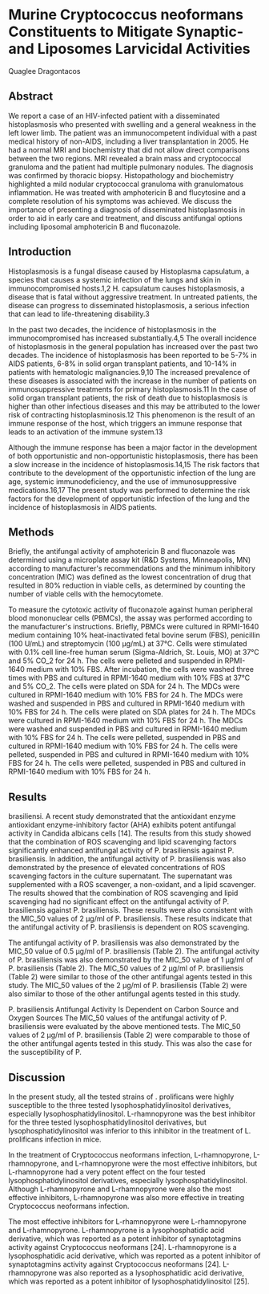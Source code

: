 # Murine Cryptococcus neoformans Constituents to Mitigate Synaptic- and Liposomes Larvicidal Activities
Quaglee Dragontacos


## Abstract
We report a case of an HIV-infected patient with a disseminated histoplasmosis who presented with swelling and a general weakness in the left lower limb. The patient was an immunocompetent individual with a past medical history of non-AIDS, including a liver transplantation in 2005. He had a normal MRI and biochemistry that did not allow direct comparisons between the two regions. MRI revealed a brain mass and cryptococcal granuloma and the patient had multiple pulmonary nodules. The diagnosis was confirmed by thoracic biopsy. Histopathology and biochemistry highlighted a mild nodular cryptococcal granuloma with granulomatous inflammation. He was treated with amphotericin B and flucytosine and a complete resolution of his symptoms was achieved. We discuss the importance of presenting a diagnosis of disseminated histoplasmosis in order to aid in early care and treatment, and discuss antifungal options including liposomal amphotericin B and fluconazole.


## Introduction
Histoplasmosis is a fungal disease caused by Histoplasma capsulatum, a species that causes a systemic infection of the lungs and skin in immunocompromised hosts.1,2 H. capsulatum causes histoplasmosis, a disease that is fatal without aggressive treatment. In untreated patients, the disease can progress to disseminated histoplasmosis, a serious infection that can lead to life-threatening disability.3

In the past two decades, the incidence of histoplasmosis in the immunocompromised has increased substantially.4,5 The overall incidence of histoplasmosis in the general population has increased over the past two decades. The incidence of histoplasmosis has been reported to be 5-7% in AIDS patients, 6-8% in solid organ transplant patients, and 10-14% in patients with hematologic malignancies.9,10 The increased prevalence of these diseases is associated with the increase in the number of patients on immunosuppressive treatments for primary histoplasmosis.11 In the case of solid organ transplant patients, the risk of death due to histoplasmosis is higher than other infectious diseases and this may be attributed to the lower risk of contracting histoplasminosis.12 This phenomenon is the result of an immune response of the host, which triggers an immune response that leads to an activation of the immune system.13

Although the immune response has been a major factor in the development of both opportunistic and non-opportunistic histoplasmosis, there has been a slow increase in the incidence of histoplasmosis.14,15 The risk factors that contribute to the development of the opportunistic infection of the lung are age, systemic immunodeficiency, and the use of immunosuppressive medications.16,17 The present study was performed to determine the risk factors for the development of opportunistic infection of the lung and the incidence of histoplasmosis in AIDS patients.


## Methods
Briefly, the antifungal activity of amphotericin B and fluconazole was determined using a microplate assay kit (R&D Systems, Minneapolis, MN) according to manufacturer's recommendations and the minimum inhibitory concentration (MIC) was defined as the lowest concentration of drug that resulted in 80% reduction in viable cells, as determined by counting the number of viable cells with the hemocytomete.

To measure the cytotoxic activity of fluconazole against human peripheral blood mononuclear cells (PBMCs), the assay was performed according to the manufacturer's instructions. Briefly, PBMCs were cultured in RPMI-1640 medium containing 10% heat-inactivated fetal bovine serum (FBS), penicillin (100 U/mL) and streptomycin (100 µg/mL) at 37°C. Cells were stimulated with 0.1% cell line-free human serum (Sigma-Aldrich, St. Louis, MO) at 37°C and 5% CO_2 for 24 h. The cells were pelleted and suspended in RPMI-1640 medium with 10% FBS. After incubation, the cells were washed three times with PBS and cultured in RPMI-1640 medium with 10% FBS at 37°C and 5% CO_2. The cells were plated on SDA for 24 h. The MDCs were cultured in RPMI-1640 medium with 10% FBS for 24 h. The MDCs were washed and suspended in PBS and cultured in RPMI-1640 medium with 10% FBS for 24 h. The cells were plated on SDA plates for 24 h. The MDCs were cultured in RPMI-1640 medium with 10% FBS for 24 h. The MDCs were washed and suspended in PBS and cultured in RPMI-1640 medium with 10% FBS for 24 h. The cells were pelleted, suspended in PBS and cultured in RPMI-1640 medium with 10% FBS for 24 h. The cells were pelleted, suspended in PBS and cultured in RPMI-1640 medium with 10% FBS for 24 h. The cells were pelleted, suspended in PBS and cultured in RPMI-1640 medium with 10% FBS for 24 h.


## Results
brasiliensi. A recent study demonstrated that the antioxidant enzyme antioxidant enzyme-inhibitory factor (AHA) exhibits potent antifungal activity in Candida albicans cells [14]. The results from this study showed that the combination of ROS scavenging and lipid scavenging factors significantly enhanced antifungal activity of P. brasiliensis against P. brasiliensis. In addition, the antifungal activity of P. brasiliensis was also demonstrated by the presence of elevated concentrations of ROS scavenging factors in the culture supernatant. The supernatant was supplemented with a ROS scavenger, a non-oxidant, and a lipid scavenger. The results showed that the combination of ROS scavenging and lipid scavenging had no significant effect on the antifungal activity of P. brasiliensis against P. brasiliensis. These results were also consistent with the MIC_50 values of 2 µg/ml of P. brasiliensis. These results indicate that the antifungal activity of P. brasiliensis is dependent on ROS scavenging.

The antifungal activity of P. brasiliensis was also demonstrated by the MIC_50 value of 0.5 µg/ml of P. brasiliensis (Table 2). The antifungal activity of P. brasiliensis was also demonstrated by the MIC_50 value of 1 µg/ml of P. brasiliensis (Table 2). The MIC_50 values of 2 µg/ml of P. brasiliensis (Table 2) were similar to those of the other antifungal agents tested in this study. The MIC_50 values of the 2 µg/ml of P. brasiliensis (Table 2) were also similar to those of the other antifungal agents tested in this study.

P. brasiliensis Antifungal Activity Is Dependent on Carbon Source and Oxygen Sources
The MIC_50 values of the antifungal activity of P. brasiliensis were evaluated by the above mentioned tests. The MIC_50 values of 2 µg/ml of P. brasiliensis (Table 2) were comparable to those of the other antifungal agents tested in this study. This was also the case for the susceptibility of P.


## Discussion
In the present study, all the tested strains of . prolificans were highly susceptible to the three tested lysophosphatidylinositol derivatives, especially lysophosphatidylinositol. L-rhamnopyrone was the best inhibitor for the three tested lysophosphatidylinositol derivatives, but lysophosphatidylinositol was inferior to this inhibitor in the treatment of L. prolificans infection in mice.

In the treatment of Cryptococcus neoformans infection, L-rhamnopyrone, L-rhamnopyrone, and L-rhamnopyrone were the most effective inhibitors, but L-rhamnopyrone had a very potent effect on the four tested lysophosphatidylinositol derivatives, especially lysophosphatidylinositol. Although L-rhamnopyrone and L-rhamnopyrone were also the most effective inhibitors, L-rhamnopyrone was also more effective in treating Cryptococcus neoformans infection.

The most effective inhibitors for L-rhamnopyrone were L-rhamnopyrone and L-rhamnopyrone. L-rhamnopyrone is a lysophosphatidic acid derivative, which was reported as a potent inhibitor of synaptotagmins activity against Cryptococcus neoformans [24]. L-rhamnopyrone is a lysophosphatidic acid derivative, which was reported as a potent inhibitor of synaptotagmins activity against Cryptococcus neoformans [24]. L-rhamnopyrone was also reported as a lysophosphatidic acid derivative, which was reported as a potent inhibitor of lysophosphatidylinositol [25].
